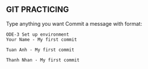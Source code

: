 ## GIT PRACTICING

Type anything you want
Commit a message with format:

```
ODE-3 Set up environment
Your Name - My first commit
```

```
Tuan Anh - My first commit
```

```
Thanh Nhan - My first commit
```